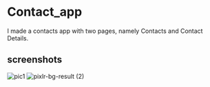 # Contact_app
I made a contacts app with  two pages, namely Contacts and Contact Details.

## screenshots
![pic1](https://user-images.githubusercontent.com/64138592/152428870-f517b8e5-e815-48b5-a279-a60bd215b2fc.png)
![pixlr-bg-result (2)](https://user-images.githubusercontent.com/64138592/152429884-459d9d25-5d7c-4b98-bb88-475f8d0f36fe.png)

